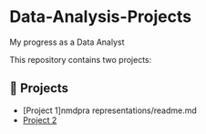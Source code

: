 # Data-Analysis-Projects
My progress as a Data Analyst

This repository contains two projects:

## 🔗 Projects

- [Project 1]nmdpra representations/readme.md
- [Project 2](./project2/README.md)
